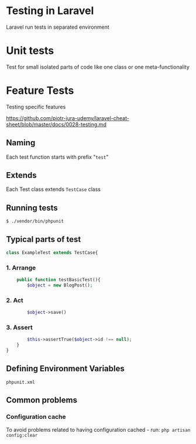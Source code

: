 # Testing in Laravel
Laravel run tests in separated environment

# Unit tests

Test for small isolated parts of code like one class or one meta-functionality

# Feature Tests

Testing specific features

https://github.com/piotr-jura-udemy/laravel-cheat-sheet/blob/master/docs/0028-testing.md

## Naming

Each test function starts with prefix "`test`"

## Extends

Each Test class extends `TestCase` class

## Running tests

`$ ./vendor/bin/phpunit`

## Typical parts of test

```php
class ExampleTest extends TestCase{
```

### 1. Arrange

```php
    public function testBasicTest(){
        $object = new BlogPost();
```

### 2. Act

```php
        $object->save()
```

### 3. Assert

```php
        $this->assertTrue($object->id !== null);
    }
}
```

## Defining Environment Variables
`phpunit.xml`

## Common problems

### Configuration cache
To avoid problems related to having configuration cached - run:
`php artisan config:clear`
